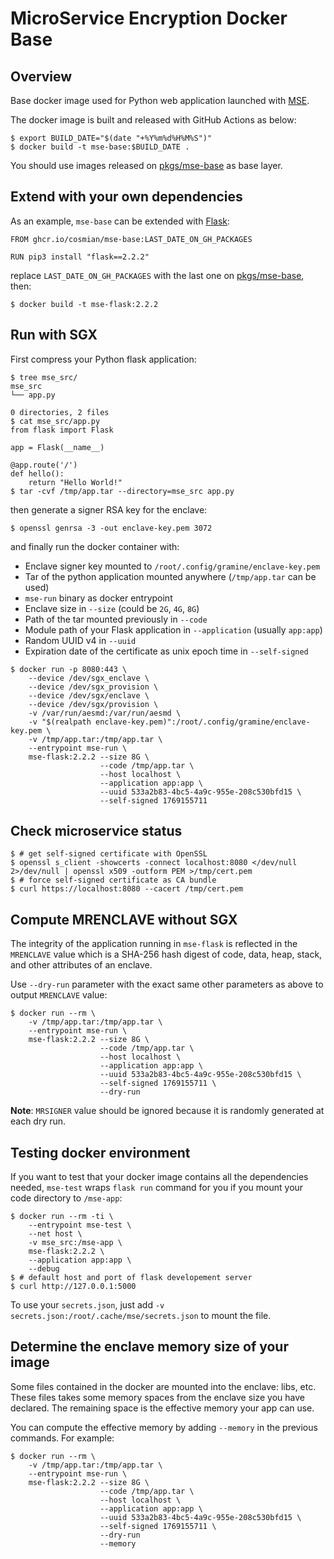 # MicroService Encryption Docker Base

## Overview

Base docker image used for Python web application launched with [MSE](https://cosmian.com/microservice-encryption/).

The docker image is built and released with GitHub Actions as below:

```console
$ export BUILD_DATE="$(date "+%Y%m%d%H%M%S")"
$ docker build -t mse-base:$BUILD_DATE .
```

You should use images released on [pkgs/mse-base](https://github.com/Cosmian/mse-docker-base/pkgs/container/mse-base) as base layer.

## Extend with your own dependencies

As an example, `mse-base` can be extended with [Flask](https://flask.palletsprojects.com/en/2.2.x/):

```
FROM ghcr.io/cosmian/mse-base:LAST_DATE_ON_GH_PACKAGES

RUN pip3 install "flask==2.2.2"
```

replace `LAST_DATE_ON_GH_PACKAGES` with the last one on [pkgs/mse-base](https://github.com/Cosmian/mse-docker-base/pkgs/container/mse-base), then:

```console
$ docker build -t mse-flask:2.2.2
```

## Run with SGX

First compress your Python flask application:

```console
$ tree mse_src/
mse_src
└── app.py

0 directories, 2 files
$ cat mse_src/app.py
from flask import Flask

app = Flask(__name__)

@app.route('/')
def hello():
    return "Hello World!"
$ tar -cvf /tmp/app.tar --directory=mse_src app.py
```

then generate a signer RSA key for the enclave:

```console
$ openssl genrsa -3 -out enclave-key.pem 3072
```

and finally run the docker container with:

- Enclave signer key mounted to `/root/.config/gramine/enclave-key.pem`
- Tar of the python application mounted anywhere (`/tmp/app.tar` can be used)
- `mse-run` binary as docker entrypoint
- Enclave size in `--size` (could be `2G`, `4G`, `8G`)
- Path of the tar mounted previously in `--code`
- Module path of your Flask application in `--application` (usually `app:app`)
- Random UUID v4 in `--uuid`
- Expiration date of the certificate as unix epoch time in `--self-signed`

```console
$ docker run -p 8080:443 \
    --device /dev/sgx_enclave \
    --device /dev/sgx_provision \
    --device /dev/sgx/enclave \
    --device /dev/sgx/provision \
    -v /var/run/aesmd:/var/run/aesmd \
    -v "$(realpath enclave-key.pem)":/root/.config/gramine/enclave-key.pem \
    -v /tmp/app.tar:/tmp/app.tar \
    --entrypoint mse-run \
    mse-flask:2.2.2 --size 8G \
                    --code /tmp/app.tar \
                    --host localhost \
                    --application app:app \
                    --uuid 533a2b83-4bc5-4a9c-955e-208c530bfd15 \
                    --self-signed 1769155711
```

## Check microservice status

```console
$ # get self-signed certificate with OpenSSL
$ openssl s_client -showcerts -connect localhost:8080 </dev/null 2>/dev/null | openssl x509 -outform PEM >/tmp/cert.pem
$ # force self-signed certificate as CA bundle
$ curl https://localhost:8080 --cacert /tmp/cert.pem
```

## Compute MRENCLAVE without SGX

The integrity of the application running in `mse-flask` is reflected in the `MRENCLAVE` value which is a SHA-256 hash digest of code, data, heap, stack, and other attributes of an enclave.

Use `--dry-run` parameter with the exact same other parameters as above to output `MRENCLAVE` value:

```console
$ docker run --rm \
    -v /tmp/app.tar:/tmp/app.tar \
    --entrypoint mse-run \
    mse-flask:2.2.2 --size 8G \
                    --code /tmp/app.tar \
                    --host localhost \
                    --application app:app \
                    --uuid 533a2b83-4bc5-4a9c-955e-208c530bfd15 \
                    --self-signed 1769155711 \
                    --dry-run
```

__Note__: `MRSIGNER` value should be ignored because it is randomly generated at each dry run.


## Testing docker environment

If you want to test that your docker image contains all the dependencies needed, `mse-test` wraps `flask run` command for you if you mount your code directory to `/mse-app`:

```console
$ docker run --rm -ti \
    --entrypoint mse-test \
    --net host \
    -v mse_src:/mse-app \
    mse-flask:2.2.2 \
    --application app:app \
    --debug
$ # default host and port of flask developement server
$ curl http://127.0.0.1:5000
```

To use your `secrets.json`, just add `-v secrets.json:/root/.cache/mse/secrets.json` to mount the file.


## Determine the enclave memory size of your image

Some files contained in the docker are mounted into the enclave: libs, etc. 
These files takes some memory spaces from the enclave size you have declared. The remaining space is the effective memory your app can use.

You can compute the effective memory by adding `--memory` in the previous commands. For example:

```console
$ docker run --rm \
    -v /tmp/app.tar:/tmp/app.tar \
    --entrypoint mse-run \
    mse-flask:2.2.2 --size 8G \
                    --code /tmp/app.tar \
                    --host localhost \
                    --application app:app \
                    --uuid 533a2b83-4bc5-4a9c-955e-208c530bfd15 \
                    --self-signed 1769155711 \
                    --dry-run
                    --memory
```